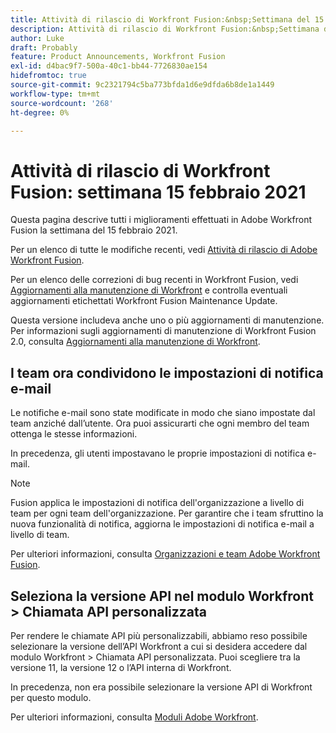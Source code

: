 ```yaml
---
title: Attività di rilascio di Workfront Fusion:&nbsp;Settimana del 15 febbraio 2021
description: Attività di rilascio di Workfront Fusion:&nbsp;Settimana del 15 febbraio 2021
author: Luke
draft: Probably
feature: Product Announcements, Workfront Fusion
exl-id: d4bac9f7-500a-40c1-bb44-7726830ae154
hidefromtoc: true
source-git-commit: 9c2321794c5ba773bfda1d6e9dfda6b8de1a1449
workflow-type: tm+mt
source-wordcount: '268'
ht-degree: 0%

---
```


# Attività di rilascio di Workfront Fusion: settimana 15 febbraio 2021

Questa pagina descrive tutti i miglioramenti effettuati in Adobe Workfront Fusion la settimana del 15 febbraio 2021.

Per un elenco di tutte le modifiche recenti, vedi [Attività di rilascio di Adobe Workfront Fusion](../../../product-announcements/product-releases/fusion-release-activity/fusion-release-activity.md).

Per un elenco delle correzioni di bug recenti in Workfront Fusion, vedi [Aggiornamenti alla manutenzione di Workfront](https://one.workfront.com/s/article/Workfront-Maintenance-Updates-1882317350) e controlla eventuali aggiornamenti etichettati Workfront Fusion Maintenance Update.

Questa versione includeva anche uno o più aggiornamenti di manutenzione. Per informazioni sugli aggiornamenti di manutenzione di Workfront Fusion 2.0, consulta [Aggiornamenti alla manutenzione di Workfront](https://one.workfront.com/s/article/Workfront-Maintenance-Updates-1882317350).

## I team ora condividono le impostazioni di notifica e-mail

Le notifiche e-mail sono state modificate in modo che siano impostate dal team anziché dall’utente. Ora puoi assicurarti che ogni membro del team ottenga le stesse informazioni.

In precedenza, gli utenti impostavano le proprie impostazioni di notifica e-mail.

>[!NOTE]
>
>Fusion applica le impostazioni di notifica dell&#39;organizzazione a livello di team per ogni team dell&#39;organizzazione. Per garantire che i team sfruttino la nuova funzionalità di notifica, aggiorna le impostazioni di notifica e-mail a livello di team.

Per ulteriori informazioni, consulta [Organizzazioni e team Adobe Workfront Fusion](../../../workfront-fusion/organizations/organizations-and-teams.md).

## Seleziona la versione API nel modulo Workfront > Chiamata API personalizzata

Per rendere le chiamate API più personalizzabili, abbiamo reso possibile selezionare la versione dell’API Workfront a cui si desidera accedere dal modulo Workfront > Chiamata API personalizzata. Puoi scegliere tra la versione 11, la versione 12 o l’API interna di Workfront.

In precedenza, non era possibile selezionare la versione API di Workfront per questo modulo.

Per ulteriori informazioni, consulta [Moduli Adobe Workfront](../../../workfront-fusion/apps-and-their-modules/workfront-modules.md).
